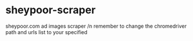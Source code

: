 # sheypoor-scraper
sheypoor.com ad images scraper /n
remember to change the chromedriver path and urls list to your specified
